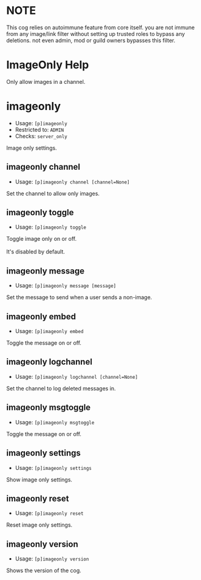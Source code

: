 # NOTE
This cog relies on autoimmune feature from core itself. you are not immune from any image/link filter without setting up trusted roles to bypass any deletions. not even admin, mod or guild owners bypasses this filter.

# ImageOnly Help

Only allow images in a channel.

# imageonly
 - Usage: `[p]imageonly `
 - Restricted to: `ADMIN`
 - Checks: `server_only`

Image only settings.

## imageonly channel
 - Usage: `[p]imageonly channel [channel=None] `

Set the channel to allow only images.

## imageonly toggle
 - Usage: `[p]imageonly toggle `

Toggle image only on or off.<br/><br/>It's disabled by default.

## imageonly message
 - Usage: `[p]imageonly message [message] `

Set the message to send when a user sends a non-image.

## imageonly embed
 - Usage: `[p]imageonly embed `

Toggle the message on or off.

## imageonly logchannel
 - Usage: `[p]imageonly logchannel [channel=None] `

Set the channel to log deleted messages in.

## imageonly msgtoggle
 - Usage: `[p]imageonly msgtoggle `

Toggle the message on or off.

## imageonly settings
 - Usage: `[p]imageonly settings `

Show image only settings.

## imageonly reset
 - Usage: `[p]imageonly reset `

Reset image only settings.

## imageonly version
 - Usage: `[p]imageonly version `

Shows the version of the cog.

